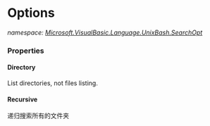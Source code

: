 ﻿# Options
_namespace: <a href="#" onClick="load('/docs/Microsoft.VisualBasic.Language.UnixBash.SearchOpt/index.md')">Microsoft.VisualBasic.Language.UnixBash.SearchOpt</a>_






### Properties

#### Directory
List directories, not files listing.
#### Recursive
递归搜索所有的文件夹
